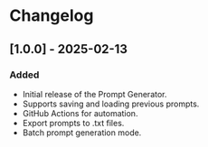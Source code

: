 # Changelog

## [1.0.0] - 2025-02-13
### Added
- Initial release of the Prompt Generator.
- Supports saving and loading previous prompts.
- GitHub Actions for automation.
- Export prompts to .txt files.
- Batch prompt generation mode.
